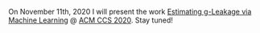 On November 11th, 2020 I will present the work 
[Estimating g-Leakage via Machine Learning](https://arxiv.org/abs/2005.04399) @ [ACM CCS 2020](https://www.sigsac.org/ccs/CCS2020/index.html).
Stay tuned!
<!--<div style="text-align: center">-->
  <!--<a href="https://github.com/marcoromanelli-github/starter-academic/tree/master/content/post/CCS2020_news/talk_at_CCS2020.pdf">-->
  <!--<button>-->
  <!--    Slides-->
  <!--</button>-->
  <!--</a>-->
<!--</div>-->
